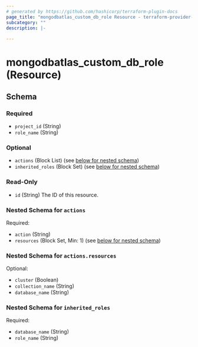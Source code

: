 ```yaml
---
# generated by https://github.com/hashicorp/terraform-plugin-docs
page_title: "mongodbatlas_custom_db_role Resource - terraform-provider-mongodbatlas"
subcategory: ""
description: |-
  
---
```


# mongodbatlas_custom_db_role (Resource)





<!-- schema generated by tfplugindocs -->
## Schema

### Required

- `project_id` (String)
- `role_name` (String)

### Optional

- `actions` (Block List) (see [below for nested schema](#nestedblock--actions))
- `inherited_roles` (Block Set) (see [below for nested schema](#nestedblock--inherited_roles))

### Read-Only

- `id` (String) The ID of this resource.

<a id="nestedblock--actions"></a>
### Nested Schema for `actions`

Required:

- `action` (String)
- `resources` (Block Set, Min: 1) (see [below for nested schema](#nestedblock--actions--resources))

<a id="nestedblock--actions--resources"></a>
### Nested Schema for `actions.resources`

Optional:

- `cluster` (Boolean)
- `collection_name` (String)
- `database_name` (String)



<a id="nestedblock--inherited_roles"></a>
### Nested Schema for `inherited_roles`

Required:

- `database_name` (String)
- `role_name` (String)
